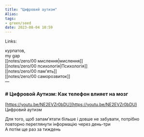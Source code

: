 ```yaml
---
title: "Цифровий аутизм"
Alias: 
tags:
- green/seed
date: 2023-08-04 10:59
---
```

Links:  

курпатов,  
my gap  
[[notes/zero/00 мислення|мислення]]  
[[notes/zero/00 психологія|Психологія]]  
[[notes/zero/00 пам'ять]]  
[[notes/zero/00 саморозвиток]]  
— 
### # Цифровой Аутизм: Как телефон влияет на мозг
[https://youtu.be/NE2EVZr0bDU](https://youtu.be/NE2EVZr0bDU)  
Цифровий аутизм
  
Для того, щоб запам'ятати більше і довше не забувати, потрібно повторно переглянути інформацію через день-три  
А потім ще раз за тиждень

